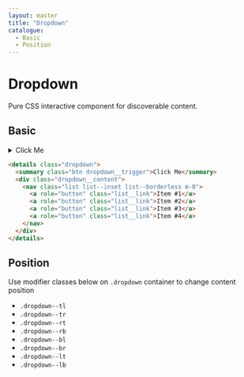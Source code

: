 ```yaml
---
layout: master
title: "Dropdown"
catalogue:
  - Basic
  - Position
---
```


# Dropdown

Pure CSS interactive component for discoverable content.

## Basic

<details class="dropdown">
  <summary class="btn dropdown__trigger">Click Me</summary>
  <div class="dropdown__content">
    <nav class="list list--inset list--borderless m-0">
      <a role="button" class="list__link">Item #1</a>
      <a role="button" class="list__link">Item #2</a>
      <a role="button" class="list__link">Item #3</a>
      <a role="button" class="list__link">Item #4</a>
    </nav>
  </div>
</details>

```html
<details class="dropdown">
  <summary class="btn dropdown__trigger">Click Me</summary>
  <div class="dropdown__content">
    <nav class="list list--inset list--borderless m-0">
      <a role="button" class="list__link">Item #1</a>
      <a role="button" class="list__link">Item #2</a>
      <a role="button" class="list__link">Item #3</a>
      <a role="button" class="list__link">Item #4</a>
    </nav>
  </div>
</details>
```

## Position

Use modifier classes below on `.dropdown` container to change content position

- `.dropdown--tl`
- `.dropdown--tr`
- `.dropdown--rt`
- `.dropdown--rb`
- `.dropdown--bl`
- `.dropdown--br`
- `.dropdown--lt`
- `.dropdown--lb`
